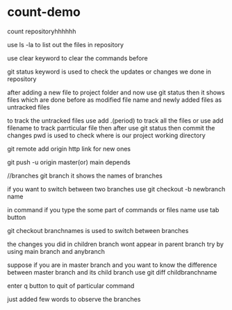 # count-demo
count repositoryhhhhhh


use ls -la to list out the files in repository

use clear keyword to clear the commands before

git status keyword is used to check the updates or changes we done in repository

after adding a new file to project folder and now use git status then it shows files which are done before as modified file name and newly added files as untracked files

to track the untracked files use add .(period) to track all the files or use add filename to track  parrticular file
then after use git status
then commit the changes 
pwd is used to check where is our project working directory

git remote add origin http link for new ones

git push -u origin master(or) main depends


//branches
git branch it shows the names of branches

if you want to switch between two branches use
git checkout -b newbranch name

in command if you type the some part of commands or files name use tab button    

git checkout branchnames is used to switch between branches

the changes you did in children branch wont appear in parent branch  try by using main branch and anybranch

suppose if you are in master branch and you want to know the difference between master branch and its child branch use 
git diff childbranchname

enter q button to quit of particular command

just added few words to observe the branches